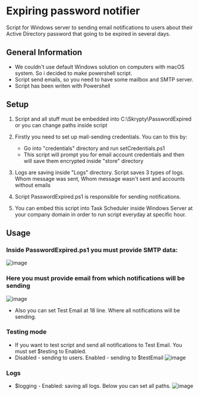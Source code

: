 # Expiring password notifier
Script for Windows server to sending email notifications to users about their Active Directory password that going to be expired in several days.

## General Information
- We couldn't use default Windows solution on computers with macOS system. So i decided to make powershell script.
- Script send emails, so you need to have some mailbox and SMTP server.
- Script has been writen with Powershell

## Setup
1. Script and all stuff must be embedded into C:\Skrypty\PasswordExpired or you can change paths inside script

2. Firstly you need to set up mail-sending credentials. You can to this by:
	- Go into "credentials" directory and run setCredentials.ps1
	- This script will prompt you for email account credentials and then will save them encrypted inside "store" directory

3. Logs are saving inside "Logs" directory. Script saves 3 types of logs.
	Whom message was sent, Whom message wasn't sent and accounts without emails


4. Script PasswordExpired.ps1 is responsible for sending notifications.
5. You can embed this script into Task Scheduler inside Windows Server at your company domain in order to run script everyday at specific hour.

## Usage
### Inside PasswordExpired.ps1 you must provide SMTP data:
![image](https://user-images.githubusercontent.com/83921557/155861631-9ca0f266-1bc7-400e-948a-9245b654c828.png)

### Here you must provide email from which notifications will be sending
![image](https://user-images.githubusercontent.com/83921557/155861678-4b1709ce-727c-467d-9702-72cb6b623ac3.png)
- Also you can set Test Email at 18 line. Where all notifications will be sending.

### Testing mode
- If you want to test script and send all notifications to Test Email. You must set $testing to Enabled.
- Disabled - sending to users. Enabled - sending to $testEmail
![image](https://user-images.githubusercontent.com/83921557/155861739-3cd0dc2b-2a80-480c-b7bb-c44a633a0f1b.png)

### Logs
- $logging - Enabled: saving all logs. Below you can set all paths.
![image](https://user-images.githubusercontent.com/83921557/155861770-24bcea19-c8a0-4875-9276-f01871073dc3.png)


